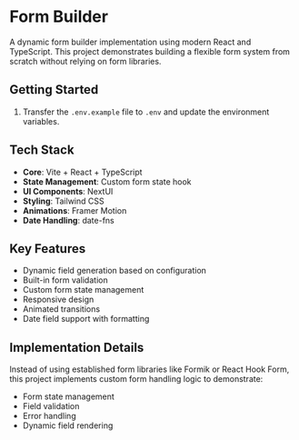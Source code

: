 # Form Builder

A dynamic form builder implementation using modern React and TypeScript. This project demonstrates building a flexible form system from scratch without relying on form libraries.

## Getting Started

1. Transfer the `.env.example` file to `.env` and update the environment variables.

## Tech Stack

- **Core**: Vite + React + TypeScript
- **State Management**: Custom form state hook
- **UI Components**: NextUI
- **Styling**: Tailwind CSS
- **Animations**: Framer Motion
- **Date Handling**: date-fns

## Key Features

- Dynamic field generation based on configuration
- Built-in form validation
- Custom form state management
- Responsive design
- Animated transitions
- Date field support with formatting

## Implementation Details

Instead of using established form libraries like Formik or React Hook Form, this project implements custom form handling logic to demonstrate:

- Form state management
- Field validation
- Error handling
- Dynamic field rendering
